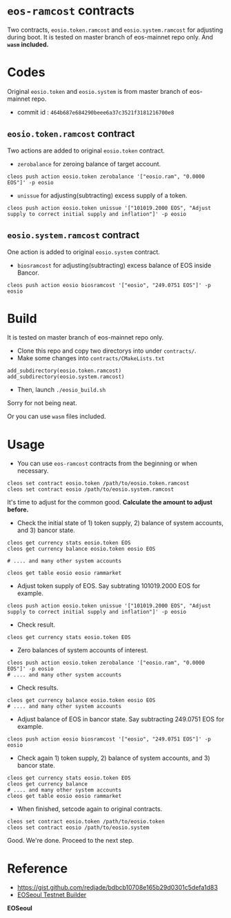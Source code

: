 # `eos-ramcost` contracts

Two contracts, `eosio.token.ramcost` and `eosio.system.ramcost` for adjusting during boot. It is tested on master branch of eos-mainnet repo only. And **`wasm` included.**

# Codes

Original `eosio.token` and `eosio.system` is from master branch of eos-mainnet repo.
* commit id : `464b687e684290beee6a37c3521f3181216700e8`

## `eosio.token.ramcost` contract

Two actions are added to original `eosio.token` contract.

* `zerobalance` for zeroing balance of target account.
```
cleos push action eosio.token zerobalance '["eosio.ram", "0.0000 EOS"]' -p eosio
```

* `unissue` for adjusting(subtracting) excess supply of a token.
```
cleos push action eosio.token unissue '["101019.2000 EOS", "Adjust supply to correct initial supply and inflation"]' -p eosio
```

## `eosio.system.ramcost` contract

One action is added to original `eosio.system` contract.

* `biosramcost` for adjusting(subtracting) excess balance of EOS inside Bancor.
```
cleos push action eosio biosramcost '["eosio", "249.0751 EOS"]' -p eosio
```

# Build

It is tested on master branch of eos-mainnet repo only.

* Clone this repo and copy two directorys into under `contracts/`.
* Make some changes into `contracts/CMakeLists.txt`
```
add_subdirectory(eosio.token.ramcost)
add_subdirectory(eosio.system.ramcost)
```
* Then, launch `./eosio_build.sh`

Sorry for not being neat.

Or you can use `wasm` files included.

# Usage

* You can use `eos-ramcost` contracts from the beginning or when necessary.
```
cleos set contract eosio.token /path/to/eosio.token.ramcost
cleos set contract eosio /path/to/eosio.system.ramcost
```

It's time to adjust for the common good. **Calculate the amount to adjust before.**

* Check the initial state of 1) token supply, 2) balance of system accounts, and 3) bancor state.
```
cleos get currency stats eosio.token EOS
cleos get currency balance eosio.token eosio EOS

# .... and many other system accounts

cleos get table eosio eosio rammarket
```
* Adjust token supply of EOS. Say subtrating 101019.2000 EOS for example.
```
cleos push action eosio.token unissue '["101019.2000 EOS", "Adjust supply to correct initial supply and inflation"]' -p eosio
```
* Check result.
```
cleos get currency stats eosio.token EOS
```

* Zero balances of system accounts of interest.
```
cleos push action eosio.token zerobalance '["eosio.ram", "0.0000 EOS"]' -p eosio
# .... and many other system accounts
```

* Check results.
```
cleos get currency balance eosio.token eosio EOS
# .... and many other system accounts
```

* Adjust balance of EOS in bancor state. Say subtracting 249.0751 EOS for example.
```
cleos push action eosio biosramcost '["eosio", "249.0751 EOS"]' -p eosio
```

* Check again 1) token supply, 2) balance of system accounts, and 3) bancor state.
```
cleos get currency stats eosio.token EOS
cleos get currency balance 
# .... and many other system accounts
cleos get table eosio eosio rammarket
```

* When finished, setcode again to original contracts.
```
cleos set contract eosio.token /path/to/eosio.token
cleos set contract eosio /path/to/eosio.system
```

Good. We're done. Proceed to the next step.

# Reference

* https://gist.github.com/redjade/bdbcb10708e165b29d0301c5defa1d83
* [EOSeoul Testnet Builder](https://github.com/eoseoul/testnetbuilder)

**EOSeoul**
